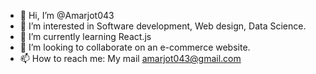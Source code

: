 - 👋 Hi, I’m @Amarjot043
- 👀 I’m interested in Software development, Web design, Data Science.
- 🌱 I’m currently learning React.js
- 💞️ I’m looking to collaborate on an e-commerce website.
- 📫 How to reach me: My mail  amarjot043@gmail.com

<!---
Amarjot043/Amarjot043 is a ✨ special ✨ repository because its `README.md` (this file) appears on your GitHub profile.
You can click the Preview link to take a look at your changes.
--->
